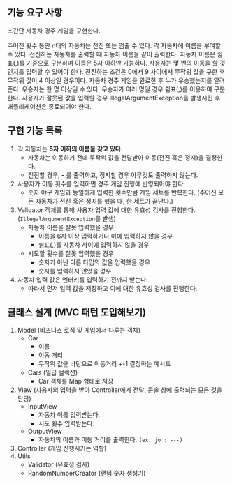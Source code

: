 ## 기능 요구 사항

초간단 자동차 경주 게임을 구현한다.

주어진 횟수 동안 n대의 자동차는 전진 또는 멈출 수 있다.
각 자동차에 이름을 부여할 수 있다. 전진하는 자동차를 출력할 때 자동차 이름을 같이 출력한다.
자동차 이름은 쉼표(,)를 기준으로 구분하며 이름은 5자 이하만 가능하다.
사용자는 몇 번의 이동을 할 것인지를 입력할 수 있어야 한다.
전진하는 조건은 0에서 9 사이에서 무작위 값을 구한 후 무작위 값이 4 이상일 경우이다.
자동차 경주 게임을 완료한 후 누가 우승했는지를 알려준다. 우승자는 한 명 이상일 수 있다.
우승자가 여러 명일 경우 쉼표(,)를 이용하여 구분한다.
사용자가 잘못된 값을 입력할 경우 IllegalArgumentException을 발생시킨 후 애플리케이션은 종료되어야 한다.

## 구현 기능 목록

1. 각 자동차는 **5자 이하의 이름을 갖고 있다.**
   - 자동차는 이동하기 전에 무작위 값을 전달받아 이동(전진 혹은 정지)을 결정한다.
   - 전진할 경우, **-** 를 출력하고, 정지할 경우 아무것도 출력하지 않는다.
2. 사용자가 이동 횟수를 입력하면 경주 게임 진행에 반영되어야 한다.
    - 숫자 야구 게임과 동일하게 입력한 횟수만큼 게임 세트를 반복한다. (주어진 모든 자동차가 전진 혹은 정지를 했을 때, 한 세트가 끝난다.)
3. Validator 객체를 통해 사용자 입력 값에 대한 유효성 검사를 진행한다. (`IllegalArgumentException`를 발생)
    - 자동차 이름을 잘못 입력했을 경우
      - 이름을 6자 이상 입력하거나 아예 입력하지 않을 경우
      - 쉼표(,)를 자동차 사이에 입력하지 않을 경우
    - 시도할 횟수를 잘못 입력했을 경우
      - 숫자가 아닌 다른 타입의 값을 입력했을 경우
      - 숫자를 입력하지 않았을 경우
4. 자동차 입력 값은 엔터키를 입력하기 전까지 받는다.
    - 따라서 먼저 입력 값을 저장하고 이에 대한 유효성 검사를 진행한다.

## 클래스 설계 (MVC 패턴 도입해보기)

1. Model (비즈니스 로직 및 게임에서 다루는 객체)
   - Car
     - 이름
     - 이동 거리
     - 무작위 값을 바탕으로 이동거리 +-1 결정하는 메서드
   - Cars (일급 컬렉션)
     - Car 객체를 Map 형태로 저장
2. View (사용자의 입력을 받아 Controller에게 전달, 콘솔 창에 출력되는 모든 것을 담당)
   - InputView
     - 자동차 이름 입력받는다.
     - 시도 횟수 입력받는다.
   - OutputView
     - 자동차의 이름과 이동 거리를 출력한다. `(ex. jo : ---)`
3. Controller (게임 진행시키는 역할)
4. Utils
    - Validator (유효성 검사)
    - RandomNumberCreator (랜덤 숫자 생성기)